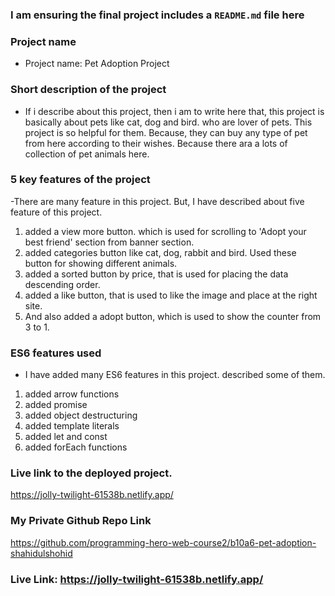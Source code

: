 ### I am ensuring the final project includes a `README.md` file here

### Project name
- Project name: Pet Adoption Project

### Short description of the project
- If i describe about this project, then i  am to write here that, this project is basically about pets like cat, dog and bird. who are lover of pets. This project is so helpful for them. Because, they can buy any type of pet from here according to their wishes. Because there ara a lots of collection of pet animals here.

### 5 key features of the project
-There are many feature in this project. But, I have described about five feature of this project. 
1. added a view more button. which is used for scrolling to 'Adopt your best friend' section from banner section.
2. added categories button like cat, dog, rabbit and bird. Used these button for showing different animals.
3. added a sorted button by price, that is used for placing the data descending order.
4. added a like button,  that is used to like the image and place at the right site.
5. And also added a adopt button, which is used to show the counter from 3 to 1.

### ES6 features used
- I have added many ES6 features in this project. described some of them.
1. added arrow functions
2. added promise
3. added object destructuring
4. added template literals
5. added let and const
6. added forEach functions

### Live link to the deployed project.
https://jolly-twilight-61538b.netlify.app/

### My Private Github Repo Link
https://github.com/programming-hero-web-course2/b10a6-pet-adoption-shahidulshohid

### Live Link: https://jolly-twilight-61538b.netlify.app/